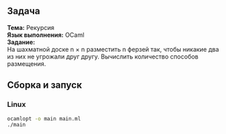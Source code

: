 ## Задача

**Тема:** Рекурсия\
**Язык выполнения:** OCaml\
**Задание:**\
	На шахматной доске n × n разместить n ферзей так, чтобы никакие два из них не угрожали друг другу. Вычислить количество способов размещения.

## Сборка и запуск

### Linux

```sh
ocamlopt -o main main.ml
./main
```
